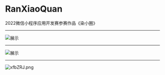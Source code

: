 # RanXiaoQuan
2022微信小程序应用开发赛参赛作品《染小圈》

----

<img src="https://s1.ax1x.com/2022/10/27/xfHHqP.png" alt="展示"  />

----

<img src="https://s1.ax1x.com/2022/10/27/xfb9rq.png" alt="展示"  />

----

<img src="https://s1.ax1x.com/2022/10/27/xfbZRJ.png" alt="xfbZRJ.png"  />
